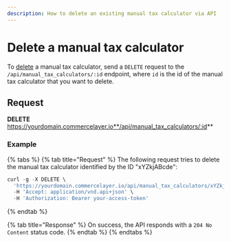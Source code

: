 ```yaml
---
description: How to delete an existing manual tax calculator via API
---
```


# Delete a manual tax calculator

To <a href="https://docs.commercelayer.io/developers/deleting-resources" target="_blank">delete</a> a manual tax calculator, send a `DELETE` request to the `/api/manual_tax_calculators/:id` endpoint, where `id` is the id of the manual tax calculator that you want to delete.

## Request

**DELETE** https://yourdomain.commercelayer.io**/api/manual_tax_calculators/:id**

### Example

{% tabs %}
{% tab title="Request" %}
The following request tries to delete the manual tax calculator identified by the ID "xYZkjABcde":

```javascript
curl -g -X DELETE \
  'https://yourdomain.commercelayer.io/api/manual_tax_calculators/xYZkjABcde' \
  -H 'Accept: application/vnd.api+json' \
  -H 'Authorization: Bearer your-access-token'
```
{% endtab %}

{% tab title="Response" %}
On success, the API responds with a `204 No Content` status code.
{% endtab %}
{% endtabs %}

